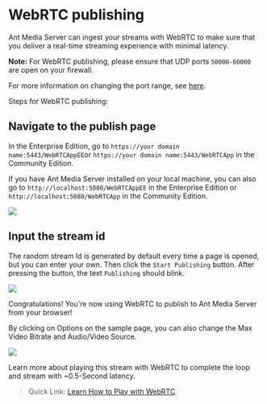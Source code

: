 # WebRTC publishing

Ant Media Server can ingest your streams with WebRTC to make sure that you deliver a real-time streaming experience with minimal latency. 

**Note:** For WebRTC publishing, please ensure that UDP ports
```50000-60000``` are open on your firewall.

For more information on changing the port range, see [here](https://github.com/orgs/ant-media/discussions/4944).

Steps for WebRTC publishing:

## Navigate to the publish page

In the Enterprise Edition, go to 
```https://your domain name:5443/WebRTCAppEE```or
```https://your domain name:5443/WebRTCApp``` in the Community Edition.

If you have Ant Media Server installed on your local machine, you can also go to ```http://localhost:5080/WebRTCAppEE``` in the Enterprise Edition or ```http://localhost:5080/WebRTCApp``` in the Community Edition.

![](@site/static/img/publish-live-stream/WebRTC/WebRTC-publishing/WebRTC-page.png)

## Input the stream id

The random stream Id is generated by default every time a page is opened, but you can enter your own. Then click the ```Start Publishing``` button. After pressing the button, the text ```Publishing``` should blink.

![](@site/static/img/publish-live-stream/WebRTC/WebRTC-publishing/WebRTC-publish.png)

Congratulations! You're now using WebRTC to publish to Ant Media Server from your browser!

By clicking on Options on the sample page, you can also change the Max Video Bitrate and Audio/Video Source.

![](@site/static/img/publish-live-stream/WebRTC/WebRTC-publishing/WebRTC-options.png)

Learn more about playing this stream with WebRTC to complete the loop and stream with ~0.5-Second latency.

> Quick Link: [Learn How to Play with WebRTC](/guides/playing-live-stream/WebRTC-Playing/).
